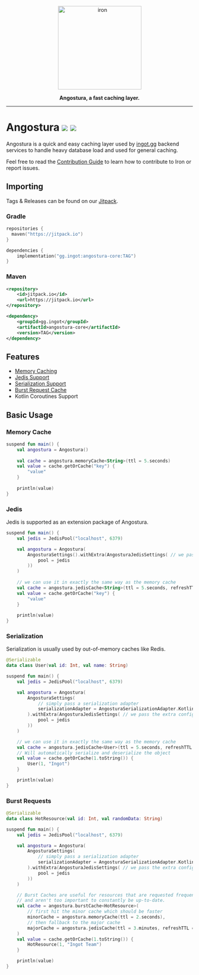 <a href="https://ingot.gg/">
    <p align="center">
        <img width="225" height="225" src="https://raw.githubusercontent.com/IngotGG/branding/master/branding.svg" alt="iron"/>
    </p>
</a>

<p align="center">
    <strong>Angostura, a fast caching layer.</strong>
</p>

--- 

# Angostura [![](https://jitpack.io/v/gg.ingot/angostura.svg)](https://jitpack.io/#gg.ingot/angostura) [![](https://jitci.com/gh/IngotGG/angostura/svg)](https://jitci.com/gh/IngotGG/angostura)

Angostura is a quick and easy caching layer used by [ingot.gg](https://ingot.gg) backend services to handle heavy database load and used for general caching.

Feel free to read the [Contribution Guide](https://github.com/IngotGG/angostura/blob/master/CONTRIBUTING.md) to learn how to contribute to Iron or report issues.

## Importing

Tags & Releases can be found on our [Jitpack](https://jitpack.io/#gg.ingot/angostura).

### Gradle

```kts
repositories {
  maven("https://jitpack.io")
}

dependencies {
    implementation("gg.ingot:angostura-core:TAG")
}
```
### Maven
```xml
<repository>
    <id>jitpack.io</id>
    <url>https://jitpack.io</url>
</repository>

<dependency>
    <groupId>gg.ingot</groupId>
    <artifactId>angostura-core</artifactId>
    <version>TAG</version>
</dependency>
```

## Features
* [Memory Caching](#memory-cache)
* [Jedis Support](#jedis)
* [Serialization Support](#serialization)
* [Burst Request Cache](#burst-cache)
* Kotlin Coroutines Support

## Basic Usage

### Memory Cache
```kotlin
suspend fun main() {
    val angostura = Angostura()
    
    val cache = angostura.memoryCache<String>(ttl = 5.seconds)
    val value = cache.getOrCache("key") {
        "value"
    }
    
    println(value)
}
```

### Jedis
Jedis is supported as an extension package of Angostura.
```kotlin
suspend fun main() {
    val jedis = JedisPool("localhost", 6379)

    val angostura = Angostura(
        AngosturaSettings().withExtra(AngosturaJedisSettings( // we pass the extra config
            pool = jedis
        ))
    )
    
    // we can use it in exactly the same way as the memory cache
    val cache = angostura.jedisCache<String>(ttl = 5.seconds, refreshTTL = true)
    val value = cache.getOrCache("key") {
        "value"
    }
    
    println(value)
}
```

### Serialization
Serialization is usually used by out-of-memory caches like Redis.
```kotlin
@Serializable
data class User(val id: Int, val name: String)

suspend fun main() {
    val jedis = JedisPool("localhost", 6379)

    val angostura = Angostura(
        AngosturaSettings(
            // simply pass a serialization adapter
            serializationAdapter = AngosturaSerializationAdapter.Kotlinx(Json)
        ).withExtra(AngosturaJedisSettings( // we pass the extra config
            pool = jedis
        ))
    )

    // we can use it in exactly the same way as the memory cache
    val cache = angostura.jedisCache<User>(ttl = 5.seconds, refreshTTL = true)
    // Will automatically serialize and deserialize the object
    val value = cache.getOrCache(1.toString()) {
        User(1, "Ingot")
    }

    println(value)
}
```

### Burst Requests
```kotlin
@Serializable
data class HotResource(val id: Int, val randomData: String)

suspend fun main() {
    val jedis = JedisPool("localhost", 6379)

    val angostura = Angostura(
        AngosturaSettings(
            // simply pass a serialization adapter
            serializationAdapter = AngosturaSerializationAdapter.Kotlinx(Json)
        ).withExtra(AngosturaJedisSettings( // we pass the extra config
            pool = jedis
        ))
    )

    // Burst Caches are useful for resources that are requested frequently
    // and aren't too important to constantly be up-to-date.
    val cache = angostura.burstCache<HotResource>(
        // first hit the minor cache which should be faster
        minorCache = angostura.memoryCache(ttl = 2.seconds),
        // then fallback to the major cache
        majorCache = angostura.jedisCache(ttl = 3.minutes, refreshTTL = true)
    )
    val value = cache.getOrCache(1.toString()) {
        HotResource(1, "Ingot Team")
    }

    println(value)
}
```